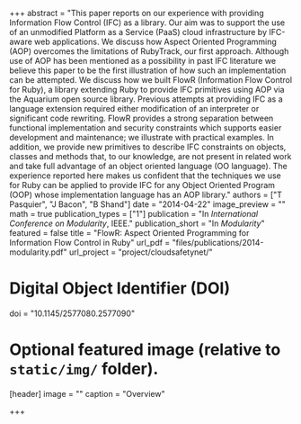 +++
abstract = "This paper reports on our experience with providing Information Flow Control (IFC) as a library. Our aim was to support the use of an unmodified Platform as a Service (PaaS) cloud infrastructure by IFC-aware web applications. We discuss how Aspect Oriented Programming (AOP) overcomes the limitations of RubyTrack, our first approach. Although use of AOP has been mentioned as a possibility in past IFC literature we believe this paper to be the first illustration of how such an implementation can be attempted. We discuss how we built FlowR (Information Flow Control for Ruby), a library extending Ruby to provide IFC primitives using AOP via the Aquarium open source library. Previous attempts at providing IFC as a language extension required either modification of an interpreter or significant code rewriting. FlowR provides a strong separation between functional implementation and security constraints which supports easier development and maintenance; we illustrate with practical examples. In addition, we provide new primitives to describe IFC constraints on objects, classes and methods that, to our knowledge, are not present in related work and take full advantage of an object oriented language (OO language). The experience reported here makes us confident that the techniques we use for Ruby can be applied to provide IFC for any Object Oriented Program (OOP) whose implementation language has an AOP library."
authors = ["T Pasquier", "J Bacon", "B Shand"]
date = "2014-04-22"
image_preview = ""
math = true
publication_types = ["1"]
publication = "In *International Conference on Modularity*, IEEE."
publication_short = "In *Modularity*"
featured = false
title = "FlowR: Aspect Oriented Programming for Information Flow Control in Ruby"
url_pdf = "files/publications/2014-modularity.pdf"
url_project = "project/cloudsafetynet/"

# Digital Object Identifier (DOI)
doi = "10.1145/2577080.2577090"

# Optional featured image (relative to `static/img/` folder).
[header]
image = ""
caption = "Overview"

+++

